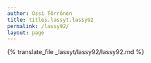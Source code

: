 ```yaml
---
author: Ossi Törrönen
title: titles.lassyt.lassy92
permalink: /lassy92/
layout: page
---
```

{% translate_file _lassyt/lassy92/lassy92.md %}